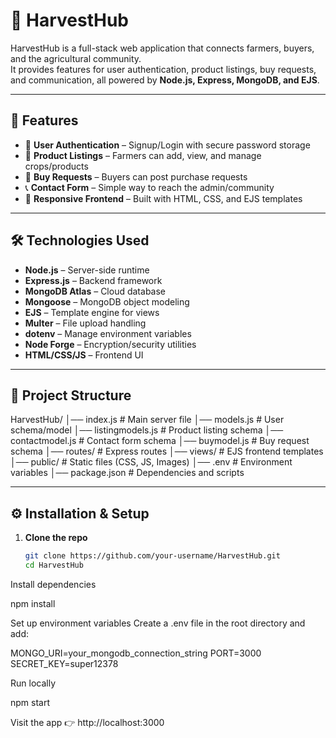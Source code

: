 # 🌾 HarvestHub

HarvestHub is a full-stack web application that connects farmers, buyers, and the agricultural community.  
It provides features for user authentication, product listings, buy requests, and communication, all powered by **Node.js, Express, MongoDB, and EJS**.

---

## 🚀 Features
- 👤 **User Authentication** – Signup/Login with secure password storage  
- 🌾 **Product Listings** – Farmers can add, view, and manage crops/products  
- 🛒 **Buy Requests** – Buyers can post purchase requests  
- 📞 **Contact Form** – Simple way to reach the admin/community  
- 🎨 **Responsive Frontend** – Built with HTML, CSS, and EJS templates  

---

## 🛠️ Technologies Used
- **Node.js** – Server-side runtime  
- **Express.js** – Backend framework  
- **MongoDB Atlas** – Cloud database  
- **Mongoose** – MongoDB object modeling  
- **EJS** – Template engine for views  
- **Multer** – File upload handling  
- **dotenv** – Manage environment variables  
- **Node Forge** – Encryption/security utilities  
- **HTML/CSS/JS** – Frontend UI  

---

## 📂 Project Structure
HarvestHub/
│── index.js # Main server file
│── models.js # User schema/model
│── listingmodels.js # Product listing schema
│── contactmodel.js # Contact form schema
│── buymodel.js # Buy request schema
│── routes/ # Express routes
│── views/ # EJS frontend templates
│── public/ # Static files (CSS, JS, Images)
│── .env # Environment variables
│── package.json # Dependencies and scripts


---

## ⚙️ Installation & Setup

1. **Clone the repo**
   ```bash
   git clone https://github.com/your-username/HarvestHub.git
   cd HarvestHub


Install dependencies

npm install


Set up environment variables
Create a .env file in the root directory and add:

MONGO_URI=your_mongodb_connection_string
PORT=3000
SECRET_KEY=super12378


Run locally

npm start


Visit the app
👉 http://localhost:3000
